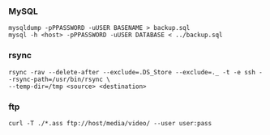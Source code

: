 ### MySQL

    mysqldump -pPPASSWORD -uUSER BASENAME > backup.sql  
    mysql -h <host> -pPPASSWORD -uUSER DATABASE < ../backup.sql


### rsync

    rsync -rav --delete-after --exclude=.DS_Store --exclude=._ -t -e ssh --rsync-path=/usr/bin/rsync \
    --temp-dir=/tmp <source> <destination>

### ftp

    curl -T ./*.ass ftp://host/media/video/ --user user:pass

